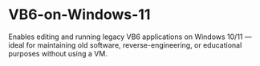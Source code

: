 # VB6-on-Windows-11
Enables editing and running legacy VB6 applications on Windows 10/11 — ideal for maintaining old software, reverse-engineering, or educational purposes without using a VM.
